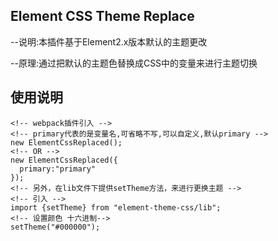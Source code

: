 ## Element CSS Theme Replace
--说明:本插件基于Element2.x版本默认的主题更改

--原理:通过把默认的主题色替换成CSS中的变量来进行主题切换

## 使用说明
```
<!-- webpack插件引入 -->
<!-- primary代表的是变量名,可省略不写,可以自定义,默认primary -->
new ElementCssReplaced();
<!-- OR -->
new ElementCssReplaced({
  primary:"primary"
});
<!-- 另外，在lib文件下提供setTheme方法，来进行更换主题 -->
<!-- 引入 -->
import {setTheme} from "element-theme-css/lib";
<!-- 设置颜色 十六进制-->
setTheme("#000000");